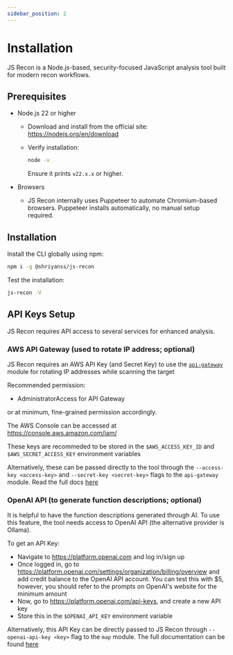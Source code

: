 ```yaml
---
sidebar_position: 2
---
```


# Installation

JS Recon is a Node.js-based, security-focused JavaScript analysis tool built for modern recon workflows.

## Prerequisites

- Node.js 22 or higher

  - Download and install from the official site: https://nodejs.org/en/download
  - Verify installation:

    ```bash
    node -v
    ```

    Ensure it prints `v22.x.x` or higher.

- Browsers
  - JS Recon internally uses Puppeteer to automate Chromium-based browsers.
    Puppeteer installs automatically, no manual setup required.

## Installation

Install the CLI globally using npm:

```bash
npm i -g @shriyanss/js-recon
```

Test the installation:
```bash
js-recon -V
```

## API Keys Setup
JS Recon requires API access to several services for enhanced analysis.

### AWS API Gateway (used to rotate IP address; optional)
JS Recon requires an AWS API Key (and Secret Key) to use the [`api-gateway`](./modules/api-gateway.md) module for rotating IP addresses while scanning the target

Recommended permission: 
- AdministratorAccess for API Gateway

or
at minimum, fine-grained permission accordingly.


The AWS Console can be accessed at https://console.aws.amazon.com/iam/

These keys are recommeded to be stored in the `$AWS_ACCESS_KEY_ID` and `$AWS_SECRET_ACCESS_KEY` environment variables

Alternatively, these can be passed directly to the tool through the `--access-key <access-key>` and `--secret-key <secret-key>` flags to the `api-gateway` module. Read the full docs [here](./modules/api-gateway.md)


### OpenAI API (to generate function descriptions; optional)
It is helpful to have the function descriptions generated through AI. To use this feature, the tool needs access to OpenAI API (the alternative provider is Ollama).

To get an API Key:
- Navigate to https://platform.openai.com and log in/sign up
- Once logged in, go to https://platform.openai.com/settings/organization/billing/overview and add credit balance to the OpenAI API account. You can test this with $5, however, you should refer to the prompts on OpenAI's website for the minimum amount
- Now, go to https://platform.openai.com/api-keys, and create a new API key
- Store this in the `$OPENAI_API_KEY` environment variable

Alternatively, this API Key can be directly passed to JS Recon through  `--openai-api-key <key>` flag to the `map` module. The full documentation can be found [here](./modules/map.md)